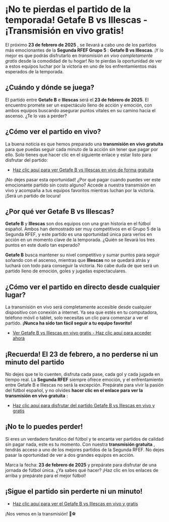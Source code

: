 # ¡No te pierdas el partido de la temporada! Getafe B vs Illescas - ¡Transmisión en vivo gratis!

El próximo **23 de febrero de 2025** , se llevará a cabo uno de los partidos más emocionantes de la **Segunda RFEF Grupo 5** : **Getafe B vs Illescas**. ¡Y lo mejor es que podrás disfrutarlo en _transmisión en vivo completamente gratis_ desde la comodidad de tu hogar! No te pierdas la oportunidad de ver a estos equipos luchar por la victoria en uno de los enfrentamientos más esperados de la temporada.

## ¿Cuándo y dónde se juega?

El partido entre **Getafe B** e **Illescas** será el **23 de febrero de 2025**. El encuentro promete ser un espectáculo lleno de acción y emoción, con ambos equipos buscando asegurar puntos vitales en su camino hacia el ascenso. ¿Te lo vas a perder?

## ¿Cómo ver el partido en vivo?

La buena noticia es que hemos preparado una **transmisión en vivo gratuita** para que puedas seguir cada minuto de la acción sin tener que pagar por ello. Solo tienes que hacer clic en el siguiente enlace y estar listo para disfrutar del partido:

- [Haz clic aquí para ver Getafe B vs Illescas en vivo de forma gratuita](https://tinyurl.com/livestreamfreeo?st=Getafe+B+vs+Illescas&si=gh)

¡No dejes pasar esta oportunidad! ¿Por qué pagar cuando puedes ver este emocionante partido sin costo alguno? Accede a nuestra transmisión en vivo y acompaña a tus equipos favoritos mientras luchan por la victoria. ¡Será un partido de locura!

## ¿Por qué ver Getafe B vs Illescas?

**Getafe B** y **Illescas** son dos equipos con una gran historia en el fútbol español. Ambos han demostrado ser muy competitivos en el Grupo 5 de la Segunda RFEF, y este partido es una oportunidad única para verlos en acción en un momento clave de la temporada. ¿Quién se llevará los tres puntos en este duelo tan esperado?

**Getafe B** busca mantener su nivel competitivo y sumar puntos para seguir soñando con el ascenso, mientras que **Illescas** no se quedará atrás y luchará con todo para conseguir la victoria. No cabe duda de que será un partido lleno de emoción, goles y jugadas espectaculares.

## ¿Cómo ver el partido en directo desde cualquier lugar?

La transmisión en vivo será completamente accesible desde cualquier dispositivo con conexión a internet. Ya sea que estés en tu computadora, teléfono móvil o tablet, solo necesitas un clic para comenzar a ver el partido. **¡Nunca ha sido tan fácil seguir a tu equipo favorito!**

- [Ver Getafe B vs Illescas en vivo gratis - Haz clic aquí para acceder ahora](https://tinyurl.com/livestreamfreeo?st=Getafe+B+vs+Illescas&si=gh)

## ¡Recuerda! El 23 de febrero, a no perderse ni un minuto del partido

No dejes que te lo cuenten, disfruta cada pase, cada gol y cada jugada en tiempo real. La **Segunda RFEF** siempre ofrece emoción, y el enfrentamiento entre Getafe B e Illescas no será la excepción. Prepárate para vivir la pasión del fútbol español, y no olvides **hacer clic en el enlace para ver la transmisión en vivo gratuita** :

- [Haz clic aquí para disfrutar del partido Getafe B vs Illescas en vivo y gratis](https://tinyurl.com/livestreamfreeo?st=Getafe+B+vs+Illescas&si=gh)

## ¡No te lo puedes perder!

Si eres un verdadero fanático del fútbol y te encanta ver partidos de calidad sin pagar nada, este es tu momento. Con nuestra **transmisión gratuita** , tendrás acceso a uno de los mejores partidos de la Segunda RFEF. No dejes pasar la oportunidad de ver a dos grandes equipos en acción.

Marca la fecha: **23 de febrero de 2025** y prepárate para disfrutar de una jornada de fútbol única. ¿Ya sabes qué hacer? ¡Haz clic en los enlaces de arriba y prepárate para el mejor fútbol!

## ¡Sigue el partido sin perderte ni un minuto!

- [Haz clic aquí para ver el Getafe B vs Illescas en vivo y gratis](https://tinyurl.com/livestreamfreeo?st=Getafe+B+vs+Illescas&si=gh)

¡Nos vemos en la transmisión! 🎉⚽
